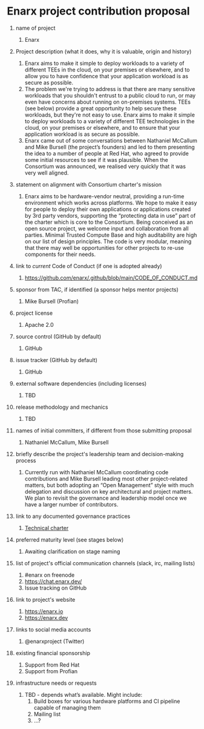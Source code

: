 # Enarx project contribution proposal 

1. name of project
   1. Enarx

1. Project description (what it does, why it is valuable, origin and history)
   1. Enarx aims to make it simple to deploy workloads to a variety of different TEEs in the cloud, on your premises or elsewhere, and to allow you to have confidence that your application workload is as secure as possible.
   1. The problem we're trying to address is that there are many sensitive workloads that you shouldn't entrust to a public cloud to run, or may even have concerns about running on on-premises systems. TEEs (see below) provide a great opportunity to help secure these workloads, but they're not easy to use. Enarx aims to make it simple to deploy workloads to a variety of different TEE technologies in the cloud, on your premises or elsewhere, and to ensure that your application workload is as secure as possible.
   1. Enarx came out of some conversations between Nathaniel McCallum and Mike Bursell (the project’s founders) and led to them presenting the idea to a number of people at Red Hat, who agreed to provide some initial resources to see if it was plausible.  When the Consortium was announced, we realised very quickly that it was very well aligned.

1. statement on alignment with Consortium charter's mission
   1. Enarx aims to be hardware-vendor neutral, providing a run-time environment which works across platforms.  We hope to make it easy for people to deploy their own applications or applications created by 3rd party vendors, supporting the “protecting data in use” part of the charter which is core to the Consortium.  Being conceived as an open source project, we welcome input and collaboration from all parties.  Minimal Trusted Compute Base and high auditability are high on our list of design principles. The code is very modular, meaning that there may well be opportunities for other projects to re-use components for their needs. 

1. link to *current* Code of Conduct (if one is adopted already)
   1. https://github.com/enarx/.github/blob/main/CODE_OF_CONDUCT.md

1. sponsor from TAC, if identified (a sponsor helps mentor projects)
   1. Mike Bursell (Profian)

1. project license 
   1. Apache 2.0

1. source control (GitHub by default)
   1. GitHub

1. issue tracker (GitHub by default)
   1. GitHub

1. external software dependencies (including licenses)
   1. TBD

1. release methodology and mechanics
   1. TBD

1. names of initial committers, if different from those submitting proposal
   1. Nathaniel McCallum, Mike Bursell

1. briefly describe the project's leadership team and decision-making process
   1. Currently run with Nathaniel McCallum coordinating code contributions and Mike Bursell leading most other project-related matters, but both adopting an “Open Management” style with much delegation and discussion on key architectural and project matters.  We plan to revisit the governance and leadership model once we have a larger number of contributors.

1. link to any documented governance practices
   1. [Technical charter](./Enarx_Technical_Charter-2020-02-14.docx)

1. preferred maturity level (see stages below)
   1. Awaiting clarification on stage naming

1. list of project's official communication channels (slack, irc, mailing lists)
   1. #enarx on freenode
   1. https://chat.enarx.dev/
   1. Issue tracking on GitHub

1. link to project's website 
   1. https://enarx.io
   1. https://enarx.dev

1. links to social media accounts
   1. @enarxproject (Twitter)

1. existing financial sponsorship
   1. Support from Red Hat
   1. Support from Profian

1. infrastructure needs or requests
   1. TBD - depends what’s available.  Might include:
      1. Build boxes for various hardware platforms and CI pipeline capable of managing them
      1. Mailing list
      1. …?
